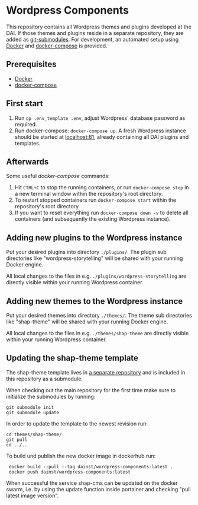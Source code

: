 # Wordpress Components

This repository contains all Wordpress themes and plugins developed at the DAI. If those themes and plugins reside in a
separate repository, they are added as [git-submodules](https://git-scm.com/docs/git-submodule). For development, an
automated setup using [Docker](https://www.docker.com/) and [docker-compose](https://docs.docker.com/compose/) is
provided.

## Prerequisites

* [Docker](https://www.docker.com/)
* [docker-compose](https://docs.docker.com/compose/)

## First start

1. Run `cp .env_template .env`, adjust Wordpress' database password as required.
2. Run docker-compose: `docker-compose up`. A fresh Wordpress instance should be started at
[localhost:81](http://localhost:81), already containing all DAI plugins and templates.

## Afterwards

Some useful _docker-compose_ commands:
1. Hit `CTRL+C` to stop the running containers, or run `docker-compose stop` in a new terminal window within the
repository's root directory.
2. To restart stopped containers run `docker-compose start` within the repository's root directory.
3. If you want to reset everything run `docker-compose down -v` to delete all containers (and subsequently the existing
 Wordpress instance).

## Adding new plugins to the Wordpress instance

Put your desired plugins into directory `./plugins/`. The plugin sub directories like "wordpress-storytelling"
will be shared with your running Docker engine.

All local changes to the files in e.g. `./plugins/wordpress-storytelling` are directly visible within your running Wordpress
container.

## Adding new themes to the Wordpress instance

Put your desired themes into directory `./themes/`. The theme sub directories like "shap-theme"
will be shared with your running Docker engine.

All local changes to the files in e.g. `./themes/shap-theme` are directly visible within your running Wordpress
container.

## Updating the shap-theme template

The shap-theme template lives in [a separate repository](https://github.com/dainst/wordpress-shap-theme) and is included in this
repository as a submodule.

When checking out the main repository for the first time make sure to initialize
the submodules by running:

    git submodule init
    git submodule update

In order to update the template to the newest revision run:

    cd themes/shap-theme/
    git pull
    cd ../..

To build und publish the new docker image in dockerhub run:

     docker build --pull --tag dainst/wordpress-components:latest .
     docker push dainst/wordpress-components:latest

When successful the service shap-cms can be updated on the docker swarm, i.e.
by using the update function inside portainer and checking "pull latest image version".
